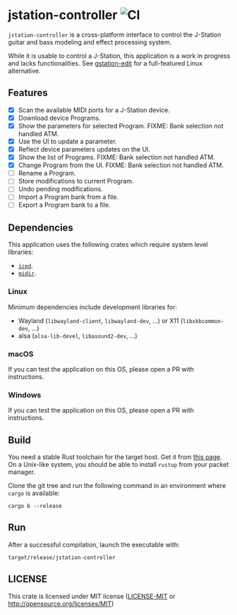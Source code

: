 # jstation-controller ![CI](https://github.com/fengalin/jstation-controller/workflows/CI/badge.svg)

`jstation-controller` is a cross-platform interface to control the J-Station guitar and bass modeling and effect processing system.

While it is usable to control a J-Station, this application is a work in progress and lacks functionalities. See [gstation-edit](https://github.com/fengalin/gstation-edit) for a full-featured Linux alternative.

## Features

- [X] Scan the available MIDI ports for a J-Station device.
- [X] Download device Programs.
- [X] Show the parameters for selected Program. FIXME: Bank selection not handled ATM.
- [X] Use the UI to update a parameter.
- [X] Reflect device parameters updates on the UI.
- [X] Show the list of Programs. FIXME: Bank selection not handled ATM.
- [X] Change Program from the UI. FIXME: Bank selection not handled ATM.
- [ ] Rename a Program.
- [ ] Store modifications to current Program.
- [ ] Undo pending modifications.
- [ ] Import a Program bank from a file.
- [ ] Export a Program bank to a file.

## Dependencies

This application uses the following crates which require system level libraries:

- [`iced`](https://crates.io/crates/iced).
- [`midir`](https://crates.io/crates/midir).

### Linux

Minimum dependencies include development libraries for:

- Wayland (`libwayland-client`, `libwayland-dev`, ...) or X11 (`libxkbcommon-dev`, ...)
- alsa (`alsa-lib-devel`, `libasound2-dev`, ...)

### macOS

If you can test the application on this OS, please open a PR with instructions.

### Windows

If you can test the application on this OS, please open a PR with instructions.

## Build

You need a stable Rust toolchain for the target host. Get it from [this page](https://www.rust-lang.org/fr/tools/install).
On a Unix-like system, you should be able to install `rustup` from your packet
manager.

Clone the git tree and run the following command in an environment where
`cargo` is available:

```
cargo b --release
```

## Run

After a successful compilation, launch the executable with:

```
target/release/jstation-controller
```

## LICENSE

This crate is licensed under MIT license ([LICENSE-MIT](LICENSE-MIT) or
http://opensource.org/licenses/MIT)
